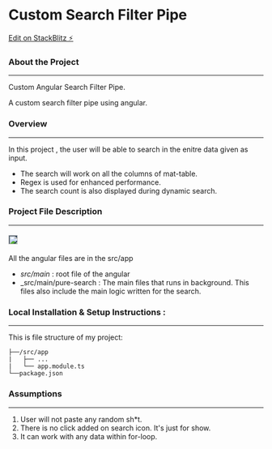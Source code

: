 # Custom Search Filter Pipe

[Edit on StackBlitz ⚡️](https://stackblitz.com/edit/stackblitz-starters-aukk1b)

### About the Project
---
Custom Angular Search Filter Pipe. 

A custom search filter pipe using angular.
### Overview 
---
In this project , the user will be able to search in the enitre data given as input.
* The search will work on all the columns of mat-table.
* Regex is used for enhanced performance.
* The search count is also displayed during dynamic search.

### Project File Description 
---

#### <img alt="Angular" style="background-color:#33475b" height="18px" src="https://angular.io/assets/images/logos/angular/logo-nav@2x.png">
All the angular files are in the src/app
* _src/main_ : root file of the angular
* _src/main/pure-search : The main files that runs in background. This files also include the main logic written for the search.

### Local Installation & Setup Instructions :
----
This is file structure of my project: 
```
├──/src/app
|   ├── ...
|   └── app.module.ts
└──package.json
```
### Assumptions 
----
1. User will not paste any random sh*t.
2. There is no click added on search icon. It's just for show.
3. It can work with any data within for-loop.